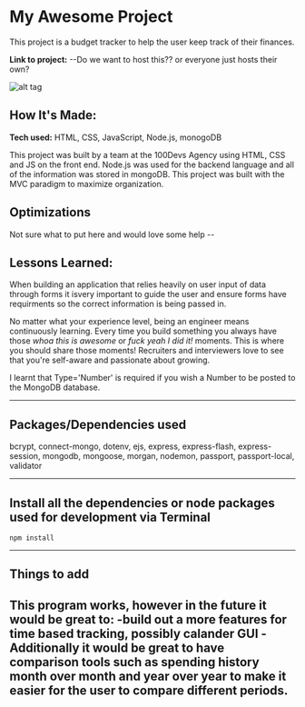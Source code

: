 # My Awesome Project
This project is a budget tracker to help the user keep track of their finances.

**Link to project:** --Do we want to host this?? or everyone just hosts their own?

![alt tag](http://placecorgi.com/1200/650)

## How It's Made:

**Tech used:** HTML, CSS, JavaScript, Node.js, monogoDB 

This project was built by a team at the 100Devs Agency using HTML, CSS and JS on the front end. Node.js was used for the backend language and all of the information was stored in mongoDB. This project was built with the MVC paradigm to maximize organization. 

## Optimizations

Not sure what to put here and would love some help --

## Lessons Learned:
When building an application that relies heavily on user input of data through forms it isvery important to guide the user and ensure forms have requirments so the correct information is being passed in. 

No matter what your experience level, being an engineer means continuously learning. Every time you build something you always have those *whoa this is awesome* or *fuck yeah I did it!* moments. This is where you should share those moments! Recruiters and interviewers love to see that you're self-aware and passionate about growing.

I learnt that Type='Number' is required if you wish a Number to be posted to the MongoDB database. 

---

## Packages/Dependencies used 

bcrypt, connect-mongo, dotenv, ejs, express, express-flash, express-session, mongodb, mongoose, morgan, nodemon, passport, passport-local, validator

---

## Install all the dependencies or node packages used for development via Terminal

`npm install` 

---

## Things to add

This program works, however in the future it would be great to:
-build out a more features for time based tracking, possibly calander GUI 
-Additionally it would be great to have comparison tools such as spending history month over month and year over year to make it easier for the user to compare different periods.
 ---
